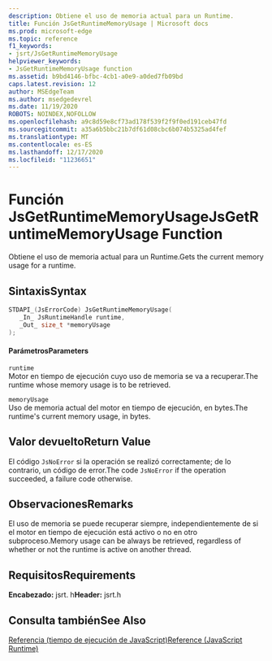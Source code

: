```yaml
---
description: Obtiene el uso de memoria actual para un Runtime.
title: Función JsGetRuntimeMemoryUsage | Microsoft docs
ms.prod: microsoft-edge
ms.topic: reference
f1_keywords:
- jsrt/JsGetRuntimeMemoryUsage
helpviewer_keywords:
- JsGetRuntimeMemoryUsage function
ms.assetid: b9bd4146-bfbc-4cb1-a0e9-a0ded7fb09bd
caps.latest.revision: 12
author: MSEdgeTeam
ms.author: msedgedevrel
ms.date: 11/19/2020
ROBOTS: NOINDEX,NOFOLLOW
ms.openlocfilehash: a9c8d59e8cf73ad178f539f2f9f0ed191ceb47fd
ms.sourcegitcommit: a35a6b5bbc21b7df61d08cbc6b074b5325ad4fef
ms.translationtype: MT
ms.contentlocale: es-ES
ms.lasthandoff: 12/17/2020
ms.locfileid: "11236651"
---
```

# <span data-ttu-id="c1b09-103">Función JsGetRuntimeMemoryUsage</span><span class="sxs-lookup"><span data-stu-id="c1b09-103">JsGetRuntimeMemoryUsage Function</span></span>

<span data-ttu-id="c1b09-104">Obtiene el uso de memoria actual para un Runtime.</span><span class="sxs-lookup"><span data-stu-id="c1b09-104">Gets the current memory usage for a runtime.</span></span>  
  
## <span data-ttu-id="c1b09-105">Sintaxis</span><span class="sxs-lookup"><span data-stu-id="c1b09-105">Syntax</span></span>  
  
```cpp  
STDAPI_(JsErrorCode) JsGetRuntimeMemoryUsage(  
   _In_ JsRuntimeHandle runtime,  
   _Out_ size_t *memoryUsage  
);  
```  
  
#### <span data-ttu-id="c1b09-106">Parámetros</span><span class="sxs-lookup"><span data-stu-id="c1b09-106">Parameters</span></span>  
 `runtime`  
 <span data-ttu-id="c1b09-107">Motor en tiempo de ejecución cuyo uso de memoria se va a recuperar.</span><span class="sxs-lookup"><span data-stu-id="c1b09-107">The runtime whose memory usage is to be retrieved.</span></span>  
  
 `memoryUsage`  
 <span data-ttu-id="c1b09-108">Uso de memoria actual del motor en tiempo de ejecución, en bytes.</span><span class="sxs-lookup"><span data-stu-id="c1b09-108">The runtime's current memory usage, in bytes.</span></span>  
  
## <span data-ttu-id="c1b09-109">Valor devuelto</span><span class="sxs-lookup"><span data-stu-id="c1b09-109">Return Value</span></span>  
 <span data-ttu-id="c1b09-110">El código `JsNoError` si la operación se realizó correctamente; de lo contrario, un código de error.</span><span class="sxs-lookup"><span data-stu-id="c1b09-110">The code `JsNoError` if the operation succeeded, a failure code otherwise.</span></span>  
  
## <span data-ttu-id="c1b09-111">Observaciones</span><span class="sxs-lookup"><span data-stu-id="c1b09-111">Remarks</span></span>  
 <span data-ttu-id="c1b09-112">El uso de memoria se puede recuperar siempre, independientemente de si el motor en tiempo de ejecución está activo o no en otro subproceso.</span><span class="sxs-lookup"><span data-stu-id="c1b09-112">Memory usage can be always be retrieved, regardless of whether or not the runtime is active on another thread.</span></span>  
  
## <span data-ttu-id="c1b09-113">Requisitos</span><span class="sxs-lookup"><span data-stu-id="c1b09-113">Requirements</span></span>  
 <span data-ttu-id="c1b09-114">**Encabezado:** jsrt. h</span><span class="sxs-lookup"><span data-stu-id="c1b09-114">**Header:** jsrt.h</span></span>  
  
## <span data-ttu-id="c1b09-115">Consulta también</span><span class="sxs-lookup"><span data-stu-id="c1b09-115">See Also</span></span>  
 [<span data-ttu-id="c1b09-116">Referencia (tiempo de ejecución de JavaScript)</span><span class="sxs-lookup"><span data-stu-id="c1b09-116">Reference (JavaScript Runtime)</span></span>](../chakra-hosting/reference-javascript-runtime.md)
